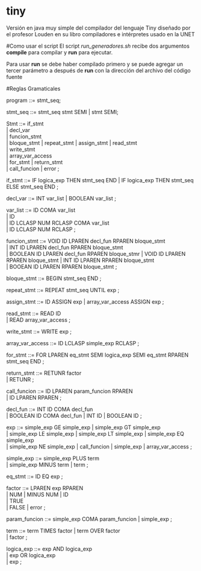 # tiny
Versión en java muy simple del compilador del lenguaje Tiny diseñado por el profesor Louden en su libro compiladores e intérpretes usado en la UNET

#Como usar el script
El script *run_generadores.sh* recibe dos argumentos **compile** para compilar y **run** para ejecutar.

Para usar **run** se debe haber compilado primero y se puede agregar un tercer parámetro a después de **run** con la dirección del archivo del código fuente

#Reglas Gramaticales

program	::= stmt_seq;

stmt_seq	::=	stmt_seq stmt SEMI 
			|	stmt SEMI;

Stmt	::= if_stmt  
		| 	decl_var	
		| 	funcion_stmt	
		| 	bloque_stmt	
		| 	repeat_stmt	
		| 	assign_stmt	
		| 	read_stmt  
		| 	write_stmt	
		| 	array_var_access	
		| 	for_stmt 
		| 	return_stmt  
		| 	call_funcion 
		| 	error
		;

if_stmt	::=	IF logica_exp THEN stmt_seq END	
		|	IF logica_exp THEN stmt_seq ELSE stmt_seq END
		;

decl_var	::=	INT var_list
			|	BOOLEAN var_list
			;

var_list	::=	ID COMA var_list	
			|	ID	
			|	ID LCLASP NUM RCLASP COMA var_list	
			|	ID LCLASP NUM RCLASP
			;

funcion_stmt	::=	VOID ID LPAREN decl_fun RPAREN bloque_stmt	
				|	INT ID LPAREN decl_fun RPAREN bloque_stmt	
				|	BOOLEAN ID LPAREN decl_fun RPAREN bloque_stmr
				|	VOID ID LPAREN RPAREN bloque_stmt
				|	INT ID LPAREN RPAREN bloque_stmt	
				|	BOOEAN ID LPAREN RPAREN bloque_stmt
				;
 
bloque_stmt	::=	BEGIN stmt_seq END
			;

repeat_stmt	::=	REPEAT stmt_seq UNTIL exp
			;

assign_stmt	::=	ID ASSIGN exp
			|	array_var_access ASSIGN exp
			;

read_stmt	::=	READ ID  
			|	READ array_var_access
			;

write_stmt	::=	WRITE exp
			;

array_var_access	::=	ID LCLASP simple_exp RCLASP
					;

for_stmt	::=	FOR LPAREN eq_stmt SEMI logica_exp SEMI eq_stmt RPAREN stmt_seq END
			;

return_stmt	::=	RETUNR factor	
			|	RETUNR
			;

call_funcion	::=	ID LPAREN param_funcion RPAREN	
				|	ID LPAREN RPAREN
				;

decl_fun	::=	INT ID COMA decl_fun	
			|	BOOLEAN ID COMA decl_fun
			|	INT ID
			|	BOOLEAN ID
			;

exp	::=	simple_exp GE simple_exp 
	|	simple_exp GT simple_exp	
	|	simple_exp LE simple_exp 
	|	simple_exp LT simple_exp 
	|	simple_exp EQ simple_exp	
	|	simple_exp NE simple_exp 
	|	call_funcion 
	|	simple_exp 
	|	array_var_access
	;

simple_exp	::=	simple_exp PLUS term  
			|	simple_exp MINUS term 
			|	term
			;

eq_stmt	::= ID EQ exp
		;

factor	::=	LPAREN exp RPAREN  
		|	NUM 
		|	MINUS NUM 
		|	ID  
		|	TRUE  
		|	FALSE 
		|	error
		;

param_funcion	::=	simple_exp COMA param_funcion 
				|	simple_exp
				;

term	::=	term TIMES factor 
		|	term OVER factor  
		|	factor
		;

logica_exp	::=	exp AND logica_exp  
			|	exp OR logica_exp  
			|	exp
			;
